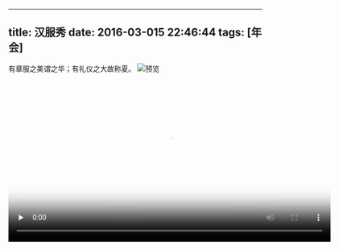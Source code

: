 
---
title: 汉服秀
date: 2016-03-015 22:46:44
tags: [年会]
---
有章服之美谓之华；有礼仪之大故称夏。
![预览](http://7xrw48.com1.z0.glb.clouddn.com/images%2F2016%2F3%2F15%2Fpreview.jpg/w640)

<video id="video" controls="" preload="none" width="640" poster="http://7xrw48.com1.z0.glb.clouddn.com/images%2F2016%2F3%2F15%2Fposter.jpg">
      <source id="rmvb" src="http://7xrw48.com1.z0.glb.clouddn.com/video%2F2016%2F3%2F15%2Fannual-meeting.mp4" type="video/mp4">
      <p>Your user agent does not support the HTML5 Video element.</p>
    </video>

    